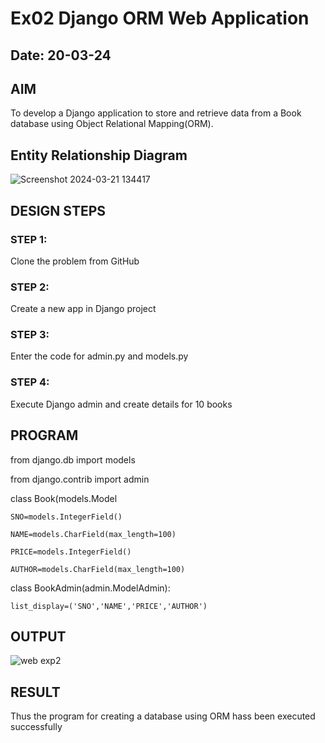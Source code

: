 # Ex02 Django ORM Web Application
## Date: 20-03-24

## AIM
To develop a Django application to store and retrieve data from a Book database using Object Relational Mapping(ORM).

## Entity Relationship Diagram

![Screenshot 2024-03-21 134417](https://github.com/KiranbalajiH/ORM/assets/149135475/615839ac-15ad-4f04-94cd-80a19e268840)


## DESIGN STEPS

### STEP 1:
Clone the problem from GitHub

### STEP 2:
Create a new app in Django project

### STEP 3:
Enter the code for admin.py and models.py

### STEP 4:
Execute Django admin and create details for 10 books

## PROGRAM
from django.db import models

from django.contrib import admin

class Book(models.Model

    SNO=models.IntegerField()
    
    NAME=models.CharField(max_length=100)
    
    PRICE=models.IntegerField()
    
    AUTHOR=models.CharField(max_length=100)
    
    
 
class BookAdmin(admin.ModelAdmin):

    list_display=('SNO','NAME','PRICE','AUTHOR')






## OUTPUT
![web exp2](https://github.com/KiranbalajiH/ORM/assets/149135475/e2e8e5ea-f2da-4892-86d2-5cfa3ac5e1b0)




## RESULT
Thus the program for creating a database using ORM hass been executed successfully

